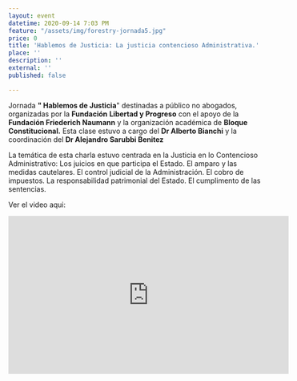 ```yaml
---
layout: event
datetime: 2020-09-14 7:03 PM
feature: "/assets/img/forestry-jornada5.jpg"
price: 0
title: 'Hablemos de Justicia: La justicia contencioso Administrativa.'
place: ''
description: ''
external: ''
published: false

---
```

Jornada **" Hablemos de Justicia**" destinadas a público no abogados, organizadas por la **Fundación** **Libertad y Progreso** con el apoyo de la **Fundación Friederich Naumann** y la organización académica de **Bloque Constitucional.** Esta clase estuvo a cargo del **Dr Alberto Bianchi** y la coordinación del **Dr Alejandro Sarubbi Benitez**

La temática de esta charla estuvo centrada en la Justicia en lo Contencioso Administrativo: Los juicios en que participa el Estado. El amparo y las medidas cautelares. El control judicial de la Administración. El cobro de impuestos. La responsabilidad patrimonial del Estado. El cumplimento de las sentencias.

Ver el video aqui:

<iframe width="560" height="315" src="https://www.youtube.com/embed/N6m4tmYWxWE" frameborder="0" allow="accelerometer; autoplay; clipboard-write; encrypted-media; gyroscope; picture-in-picture" allowfullscreen></iframe>